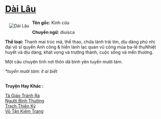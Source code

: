 <a href="https://utruyen.com/dai-lau/22313/" title="Dài Lâu"><h1>Dài Lâu</h1></a><div style="display:table"><img align="right" style="float: left; padding: 10px;" src="https://utruyen.com/images/story/200x260/dai-lau.jpg" alt="Dài Lâu"><b>Tên gốc</b>: Kinh cửu<p></p><b>Chuyển ngữ</b>: diuisca<p></p><b>Thể loại:</b> Thanh mai trúc mã, thể thao, chữa lành trái tim, dịu dàng phú nhị đại võ sĩ quyền Anh công & hiền lành lạc quan vũ công múa ba-lê thụNhiệt huyết và dịu dàng, khát vọng và trưởng thành, cuộc sống và mến thương.<p></p>Một câu chuyện tình nơi thôn dã bình yên tuyến mười tám.<p></p><i>*tuyến mười tám: ít ai biết</i></div><p><br><b>Truyện Hay Khác :</b></p><a href="https://utruyen.com/ta-giao-tranh-ra/21997/" alt="Tà Giáo Tránh Ra">Tà Giáo Tránh Ra</a><br/><a href="https://github.com/quanluxury/ngontinh_sac/tree/master/truyenhay/19157/" alt="Người Bình Thường">Người Bình Thường</a><br/><a href="https://github.com/quanluxury/truyenhot/tree/master/truyenhay/9902/" alt="Trạch Thiên Ký">Trạch Thiên Ký</a><br/><a href="https://github.com/quanluxury/truyenhot/tree/master/truyenhay/2391/" alt="Vô Tận Kiếm Trang">Vô Tận Kiếm Trang</a><br/>